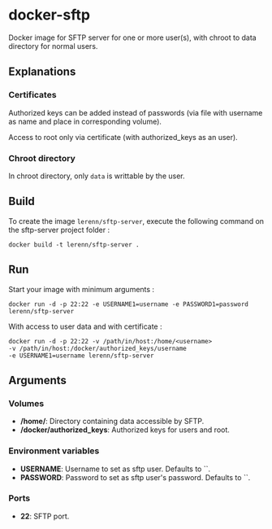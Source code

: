 # docker-sftp

Docker image for SFTP server for one or more user(s), with chroot to data directory for normal users.

## Explanations

### Certificates

Authorized keys can be added instead of passwords (via file with username as name
and place in corresponding volume).

Access to root only via certificate (with authorized_keys as an user).

### Chroot directory

In chroot directory, only `data` is writtable by the user.

## Build

To create the image `lerenn/sftp-server`, execute the following command on the sftp-server project folder :

    docker build -t lerenn/sftp-server .

## Run

Start your image with minimum arguments :

    docker run -d -p 22:22 -e USERNAME1=username -e PASSWORD1=password lerenn/sftp-server

With access to user data and with certificate :

    docker run -d -p 22:22 -v /path/in/host:/home/<username>
    -v /path/in/host:/docker/authorized_keys/username
    -e USERNAME1=username lerenn/sftp-server

## Arguments

### Volumes

* **/home/<username>**: Directory containing data accessible by SFTP.
* **/docker/authorized_keys**: Authorized keys for users and root.

### Environment variables

* **USERNAME<X>**: Username to set as sftp user. Defaults to ``.
* **PASSWORD<X>**: Password to set as sftp user's password. Defaults to ``.

### Ports

* **22**: SFTP port.
